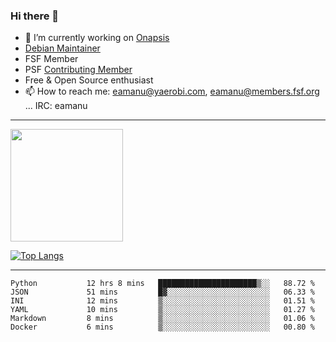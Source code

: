 ### Hi there 👋


- 🔭 I’m currently working on [Onapsis](http://onapsis.com)
- [Debian Maintainer](https://qa.debian.org/developer.php?login=eamanu%40yaerobi.com)
- FSF Member
- PSF [Contributing Member](https://www.python.org/psf/membership/#what-membership-classes-are-there)
- Free & Open Source enthusiast 
- 📫 How to reach me: eamanu@yaerobi.com, eamanu@members.fsf.org ... IRC: eamanu

---

<img height="180em" src="https://github-readme-stats.vercel.app/api?theme=dark&username=eamanu&show_icons=true&hide_border=true&&count_private=true&include_all_commits=true" />

[![Top Langs](https://github-readme-stats.vercel.app/api/top-langs/?theme=dark&username=eamanu&layout=compact)](https://github.com/anuraghazra/github-readme-stats)

---

<!--START_SECTION:waka-->

```text
Python           12 hrs 8 mins   ██████████████████████▒░░   88.72 %
JSON             51 mins         █▓░░░░░░░░░░░░░░░░░░░░░░░   06.33 %
INI              12 mins         ▒░░░░░░░░░░░░░░░░░░░░░░░░   01.51 %
YAML             10 mins         ▒░░░░░░░░░░░░░░░░░░░░░░░░   01.27 %
Markdown         8 mins          ▒░░░░░░░░░░░░░░░░░░░░░░░░   01.06 %
Docker           6 mins          ▒░░░░░░░░░░░░░░░░░░░░░░░░   00.80 %
```

<!--END_SECTION:waka-->
